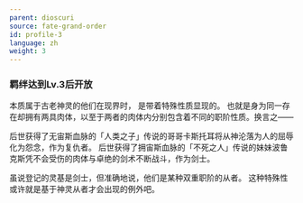 ```yaml
---
parent: dioscuri
source: fate-grand-order
id: profile-3
language: zh
weight: 3
---
```


### 羁绊达到Lv.3后开放

本质属于古老神灵的他们在现界时，
是带着特殊性质显现的。
也就是身为同一存在却拥有两具肉体，以至于两者的肉体内分别包含着不同的职阶性质。换言之——

后世获得了无宙斯血脉的「人类之子」传说的哥哥卡斯托耳将从神沦落为人的屈辱化为怨念，作为复仇者。
后世获得了拥宙斯血脉的「不死之人」传说的妹妹波鲁克斯凭不会受伤的肉体与卓绝的剑术不断战斗，作为剑士。

虽说登记的灵基是剑士，但准确地说，他们是某种双重职阶的从者。
这种特殊性或许就是基于神灵从者才会出现的例外吧。
